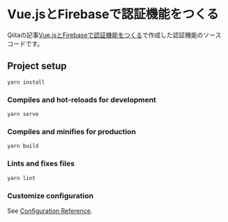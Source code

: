 # Vue.jsとFirebaseで認証機能をつくる

Qiitaの記事[Vue.jsとFirebaseで認証機能をつくる](https://qiita.com/mizutama6/items/14f4ecedfbb1475ea4e9)で作成した認証機能のソースコードです。

## Project setup
```
yarn install
```

### Compiles and hot-reloads for development
```
yarn serve
```

### Compiles and minifies for production
```
yarn build
```

### Lints and fixes files
```
yarn lint
```

### Customize configuration
See [Configuration Reference](https://cli.vuejs.org/config/).
